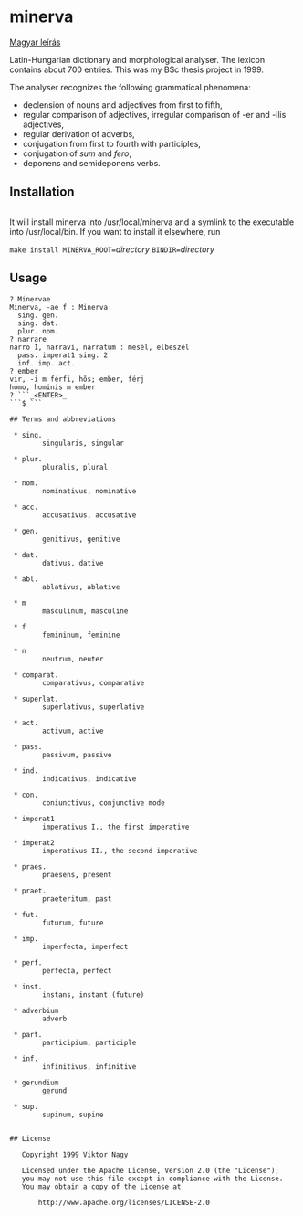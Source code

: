 minerva
=======

[Magyar leírás](README.hu.md)

Latin-Hungarian dictionary and morphological analyser. The lexicon contains about 700 entries.
This was my BSc thesis project in 1999.

The analyser recognizes the following grammatical phenomena:

 * declension of nouns and adjectives from first to fifth,
 * regular comparison of adjectives, irregular comparison of -er and -ilis adjectives,
 * regular derivation of adverbs,
 * conjugation from first to fourth with participles,
 * conjugation of _sum_ and _fero_,
 * deponens and semideponens verbs.


## Installation

```make install
```

It will install minerva into /usr/local/minerva and a symlink to the executable into
/usr/local/bin.  If you want to install it elsewhere, run

```make install MINERVA_ROOT=```_directory_ ```BINDIR=```_directory_

## Usage

```$ minerva
? Minervae
Minerva, -ae f : Minerva
  sing. gen.
  sing. dat.
  plur. nom.
? narrare
narro 1, narravi, narratum : mesél, elbeszél
  pass. imperat1 sing. 2
  inf. imp. act.
? ember
vir, -i m férfi, hõs; ember, férj
homo, hominis m ember
? ```_<ENTER>_
```$ ```

## Terms and abbreviations

 * sing.
        singularis, singular

 * plur.
        pluralis, plural

 * nom.
        nominativus, nominative

 * acc.
        accusativus, accusative

 * gen.
        genitivus, genitive

 * dat.
        dativus, dative

 * abl.
        ablativus, ablative

 * m
        masculinum, masculine

 * f
        femininum, feminine

 * n
        neutrum, neuter

 * comparat.
        comparativus, comparative

 * superlat.
        superlativus, superlative

 * act.
        activum, active

 * pass.
        passivum, passive

 * ind.
        indicativus, indicative

 * con.
        coniunctivus, conjunctive mode

 * imperat1
        imperativus I., the first imperative

 * imperat2
        imperativus II., the second imperative

 * praes.
        praesens, present

 * praet.
        praeteritum, past

 * fut.
        futurum, future

 * imp.
        imperfecta, imperfect

 * perf.
        perfecta, perfect

 * inst.
        instans, instant (future)

 * adverbium
        adverb

 * part.
        participium, participle

 * inf.
        infinitivus, infinitive

 * gerundium
        gerund

 * sup.
        supinum, supine
        

## License

   Copyright 1999 Viktor Nagy

   Licensed under the Apache License, Version 2.0 (the "License");
   you may not use this file except in compliance with the License.
   You may obtain a copy of the License at

       http://www.apache.org/licenses/LICENSE-2.0
